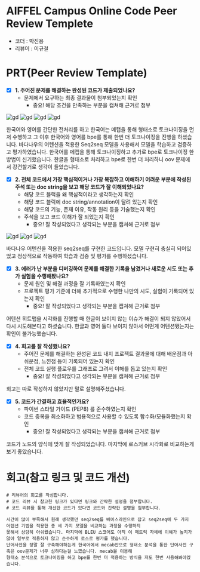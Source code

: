 # AIFFEL Campus Online Code Peer Review Templete
- 코더 : 박진용
- 리뷰어 : 이규철


# PRT(Peer Review Template)
- [X]  **1. 주어진 문제를 해결하는 완성된 코드가 제출되었나요?**
    - 문제에서 요구하는 최종 결과물이 첨부되었는지 확인
        - 중요! 해당 조건을 만족하는 부분을 캡쳐해 근거로 첨부

![gd](gd41.png)
![gd](gd42.png)
![gd](gd46.png)
![gd](gd47.png)

한국어와 영어를 간단한 전처리를 하고 한국어는 메캡을 통해 형태소로 토크나이징을 먼저 수행하고 그 이후
한국어와 영어를 bpe를 통해 한번 더 토크나이징을 진행을 하셨습니다. 바다나우의 어텐션을 적용한
Seq2seq 모델을 사용해서 모델을 학습하고 검증하고 평가하였습니다. 한국어를 메캡을 통해 토크나이징하고
추가로 bpe로 토크나이징 한 방법이 신기했습니다. 한글을 형태소로 처리하고 bpe로 한번 더 처리하니 oov
문제에서 강건할거로 생각이 들었습니다.

- [X]  **2. 전체 코드에서 가장 핵심적이거나 가장 복잡하고 이해하기 어려운 부분에 작성된
주석 또는 doc string을 보고 해당 코드가 잘 이해되었나요?**
    - 해당 코드 블럭을 왜 핵심적이라고 생각하는지 확인
    - 해당 코드 블럭에 doc string/annotation이 달려 있는지 확인
    - 해당 코드의 기능, 존재 이유, 작동 원리 등을 기술했는지 확인
    - 주석을 보고 코드 이해가 잘 되었는지 확인
        - 중요! 잘 작성되었다고 생각되는 부분을 캡쳐해 근거로 첨부

![gd](gd43.png)
![gd](gd44.png)
![gd](gd45.png)

바다나우 어텐션을 적용한 seq2seq를 구현한 코드입니다. 모델 구현히 충실히 되어있었고 정상적으로 작동하여 
학습과 검증 및 평가를 수행하셨습니다. 

- [X]  **3. 에러가 난 부분을 디버깅하여 문제를 해결한 기록을 남겼거나
새로운 시도 또는 추가 실험을 수행해봤나요?**
    - 문제 원인 및 해결 과정을 잘 기록하였는지 확인
    - 프로젝트 평가 기준에 더해 추가적으로 수행한 나만의 시도,
    실험이 기록되어 있는지 확인
        - 중요! 잘 작성되었다고 생각되는 부분을 캡쳐해 근거로 첨부

어텐션 히트맵을 시각화를 진행할 때 한글이 보이지 않는 이슈가 해결이 되지 않았어서 다시 시도해본다고 하셨습니다.
한글과 영어 둘다 보이지 않아서 어떤게 어텐션됐는지는 확인이 불가능했습니다.

- [X]  **4. 회고를 잘 작성했나요?**
    - 주어진 문제를 해결하는 완성된 코드 내지 프로젝트 결과물에 대해
    배운점과 아쉬운점, 느낀점 등이 기록되어 있는지 확인
    - 전체 코드 실행 플로우를 그래프로 그려서 이해를 돕고 있는지 확인
        - 중요! 잘 작성되었다고 생각되는 부분을 캡쳐해 근거로 첨부

회고는 따로 작성하지 않았지만 말로 설명해주셨습니다.
        
- [X]  **5. 코드가 간결하고 효율적인가요?**
    - 파이썬 스타일 가이드 (PEP8) 를 준수하였는지 확인
    - 코드 중복을 최소화하고 범용적으로 사용할 수 있도록 함수화/모듈화했는지 확인
        - 중요! 잘 작성되었다고 생각되는 부분을 캡쳐해 근거로 첨부

코드가 노드의 양식에 맞게 잘 작성되었습니다. 마지막에 로스커브 시각화로 비교하는게 보기 좋았습니다.

# 회고(참고 링크 및 코드 개선)
```
# 리뷰어의 회고를 작성합니다.
# 코드 리뷰 시 참고한 링크가 있다면 링크와 간략한 설명을 첨부합니다.
# 코드 리뷰를 통해 개선한 코드가 있다면 코드와 간략한 설명을 첨부합니다.

시간이 많이 부족해서 원래 생각했던 seq2seq를 베이스라인으로 잡고 seq2seq에 두 가지 어텐션 기법을 적용한 총 세 가지 모델을 비교하는 과정을 수행하지
못해서 상당히 아쉬웠습니다. 마지막에 BLEU 스코어도 아직 이 메트릭 자체에 이해가 높지가 않아 일부로 적용하지 않고 순수하게 로스로 평가를 했습니다.
단어사전을 정말 잘 구축해야하는게 한국어에서 mecab만으로 형태소 분석을 통한 단어사전 구축은 oov문제가 너무 심하다는걸 느꼈습니다. mecab을 이용해 
형태소 분석으로 토크나이징을 하고 bpe를 한번 더 적용하는 방식을 저도 한번 사용해봐야겠습니다.
```

